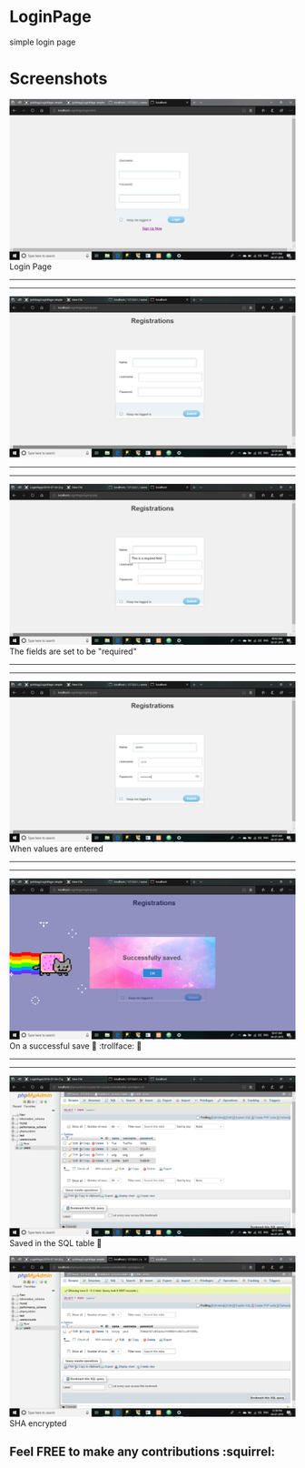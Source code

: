 # LoginPage
 simple login page
 
 # Screenshots
![Image1](https://github.com/ipshitag/LoginPage/blob/master/2019-07-04%20(10).png)
Login Page

<hr>
<hr>

![Image2](https://github.com/ipshitag/LoginPage/blob/master/2019-07-04%20(3).png)

<hr>
<hr>

![Image3](https://github.com/ipshitag/LoginPage/blob/master/2019-07-04%20(5).png)
The fields are set to be "required"

<hr>
<hr>

![Image4](https://github.com/ipshitag/LoginPage/blob/master/2019-07-04%20(6).png)
When values are entered

<hr>
<hr>

![Image5](https://github.com/ipshitag/LoginPage/blob/master/2019-07-04%20(7).png)
On a successful save
:tada:  :trollface:  :hatching_chick:

<hr>
<hr>


![Image6](https://github.com/ipshitag/LoginPage/blob/master/2019-07-04%20(8).png)
Saved in the SQL table
:tada:

![Image7](https://github.com/ipshitag/LoginPage/blob/master/2019-07-04%20(9).png)
SHA encrypted

## Feel FREE to make any contributions :squirrel:
